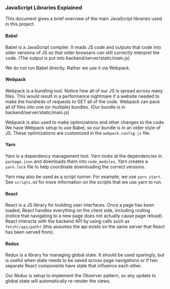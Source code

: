 ### JavaScript Libraries Explained

This document gives a brief overview of the main JavaScript libraries used in this project.

#### Babel

Babel is a JavaScript compiler. It reads JS code and outputs
that code into older versions of JS so that older browsers can still correctly
interpret the code. (The output is put into backend/server/static/main.js)

We do not run Babel directly. Rather we use it via Webpack.

#### Webpack

Webpack is a bundling tool. Notice how all of our JS is spread across many files.
This would result in a performance nightmare if a website needed to make the
hundreds of requests to GET all of the code. Webpack can pack all of files
into one (or multiple) bundles. (Our bundle is in backend/server/static/main.js)

Webpack is also used to make optimizations and other changes to the code.
We have Webpack setup to use Babel, so our bundle is in an older style of JS.
These optimizations are customized in the `webpack.config.js` file.

#### Yarn

Yarn is a dependency management tool. Yarn looks at the dependencies in `package.json`
and downloads them into `node_modules`. Yarn creates a `yarn.lock` file to help
coordinate downloading the correct versions.

Yarn may also be used as a script runner. For example, we use `yarn start`.
See `scripts.md` for more information on the scripts that we use yarn to run.

#### React

React is a JS library for building user interfaces. Once a page has been loaded,
React handles everything on the client side, including routing (notice that
navigating to a new page does not actually cause page reload). React interacts
with the backend API by using calls such as `fetch(/api/path)` (this assumes
the api exists on the same server that React has been served from).

#### Redux

Redux is a library for managing global state. It should be used sparingly,
but is useful when state needs to be saved across page navigations or if
two separate React components have state that influence each other.

Our Redux is setup to implement the Observer pattern, so any update to global
state will automatically re-render the views.
